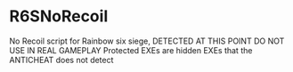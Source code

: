 # R6SNoRecoil
No Recoil script for Rainbow six siege, DETECTED AT THIS POINT DO NOT USE IN REAL GAMEPLAY
Protected EXEs are hidden EXEs that the ANTICHEAT does not detect
